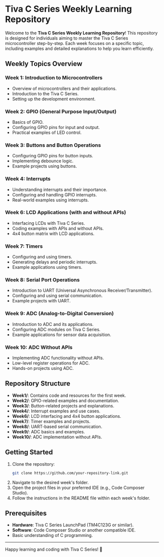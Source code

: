 # Tiva C Series Weekly Learning Repository

Welcome to the **Tiva C Series Weekly Learning Repository**! This repository is designed for individuals aiming to master the Tiva C Series microcontroller step-by-step. Each week focuses on a specific topic, including examples and detailed explanations to help you learn efficiently.

## Weekly Topics Overview

### Week 1: Introduction to Microcontrollers
- Overview of microcontrollers and their applications.
- Introduction to the Tiva C Series.
- Setting up the development environment.

### Week 2: GPIO (General Purpose Input/Output)
- Basics of GPIO.
- Configuring GPIO pins for input and output.
- Practical examples of LED control.

### Week 3: Buttons and Button Operations
- Configuring GPIO pins for button inputs.
- Implementing debounce logic.
- Example projects using buttons.

### Week 4: Interrupts
- Understanding interrupts and their importance.
- Configuring and handling GPIO interrupts.
- Real-world examples using interrupts.

### Week 6: LCD Applications (with and without APIs)
- Interfacing LCDs with Tiva C Series.
- Coding examples with APIs and without APIs.
- 4x4 button matrix with LCD applications.

### Week 7: Timers
- Configuring and using timers.
- Generating delays and periodic interrupts.
- Example applications using timers.

### Week 8: Serial Port Operations
- Introduction to UART (Universal Asynchronous Receiver/Transmitter).
- Configuring and using serial communication.
- Example projects with UART.

### Week 9: ADC (Analog-to-Digital Conversion)
- Introduction to ADC and its applications.
- Configuring ADC modules on Tiva C Series.
- Example applications for sensor data acquisition.

### Week 10: ADC Without APIs
- Implementing ADC functionality without APIs.
- Low-level register operations for ADC.
- Hands-on projects using ADC.

## Repository Structure
- **Week1/**: Contains code and resources for the first week.
- **Week2/**: GPIO-related examples and documentation.
- **Week3/**: Button-related projects and explanations.
- **Week4/**: Interrupt examples and use cases.
- **Week6/**: LCD interfacing and 4x4 button applications.
- **Week7/**: Timer examples and projects.
- **Week8/**: UART-based serial communication.
- **Week9/**: ADC basics and examples.
- **Week10/**: ADC implementation without APIs.

## Getting Started
1. Clone the repository:
   ```bash
   git clone https://github.com/your-repository-link.git
   ```
2. Navigate to the desired week's folder.
3. Open the project files in your preferred IDE (e.g., Code Composer Studio).
4. Follow the instructions in the README file within each week's folder.

## Prerequisites
- **Hardware**: Tiva C Series LaunchPad (TM4C123G or similar).
- **Software**: Code Composer Studio or another compatible IDE.
- Basic understanding of C programming.

---

Happy learning and coding with Tiva C Series! 🚀

